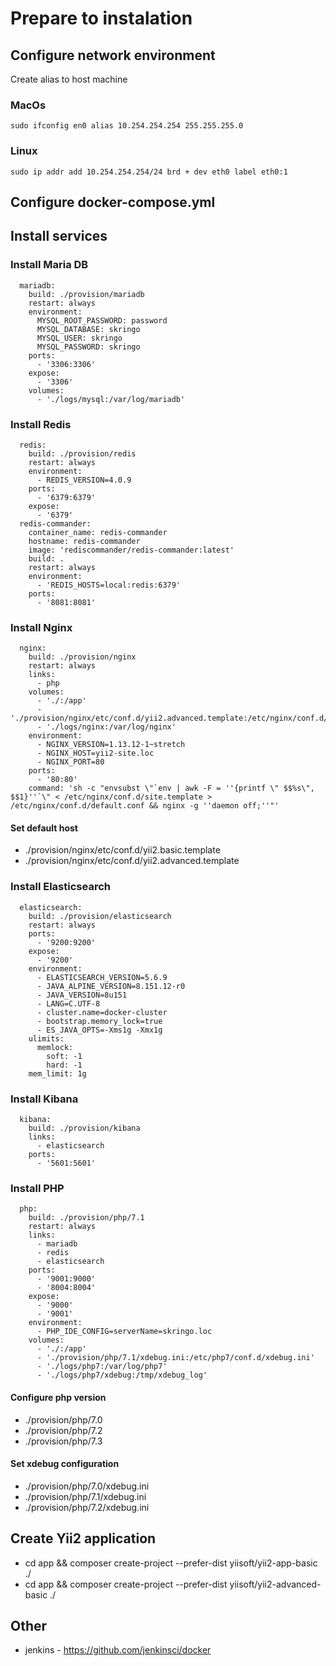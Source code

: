 # Prepare to instalation

## Configure network environment

Create alias to host machine

### MacOs

```
sudo ifconfig en0 alias 10.254.254.254 255.255.255.0
```

### Linux

```
sudo ip addr add 10.254.254.254/24 brd + dev eth0 label eth0:1
```

## Configure docker-compose.yml

## Install services

### Install Maria DB

```
  mariadb:
    build: ./provision/mariadb
    restart: always
    environment:
      MYSQL_ROOT_PASSWORD: password
      MYSQL_DATABASE: skringo
      MYSQL_USER: skringo
      MYSQL_PASSWORD: skringo
    ports:
      - '3306:3306'
    expose:
      - '3306'
    volumes:
      - './logs/mysql:/var/log/mariadb'
```			

### Install Redis

```			
  redis:
    build: ./provision/redis
    restart: always
    environment:
      - REDIS_VERSION=4.0.9
    ports:
      - '6379:6379'
    expose:
      - '6379'
  redis-commander:
    container_name: redis-commander
    hostname: redis-commander
    image: 'rediscommander/redis-commander:latest'
    build: .
    restart: always
    environment:
      - 'REDIS_HOSTS=local:redis:6379'
    ports:
      - '8081:8081'
```	

### Install Nginx
		
```					
  nginx:
    build: ./provision/nginx
    restart: always
    links:
      - php
    volumes:
      - './:/app'
      - './provision/nginx/etc/conf.d/yii2.advanced.template:/etc/nginx/conf.d/site.template'
      - './logs/nginx:/var/log/nginx'
    environment:
      - NGINX_VERSION=1.13.12-1~stretch
      - NGINX_HOST=yii2-site.loc
      - NGINX_PORT=80
    ports:
      - '80:80'
    command: 'sh -c "envsubst \"`env | awk -F = ''{printf \" $$%s\", $$1}''`\" < /etc/nginx/conf.d/site.template > /etc/nginx/conf.d/default.conf && nginx -g ''daemon off;''"'
```	

#### Set default host

* ./provision/nginx/etc/conf.d/yii2.basic.template
* ./provision/nginx/etc/conf.d/yii2.advanced.template

### Install Elasticsearch

```				
  elasticsearch:
    build: ./provision/elasticsearch
    restart: always
    ports:
      - '9200:9200'
    expose:
      - '9200'
    environment:
      - ELASTICSEARCH_VERSION=5.6.9
      - JAVA_ALPINE_VERSION=8.151.12-r0
      - JAVA_VERSION=8u151
      - LANG=C.UTF-8
      - cluster.name=docker-cluster
      - bootstrap.memory_lock=true
      - ES_JAVA_OPTS=-Xms1g -Xmx1g
    ulimits:
      memlock:
        soft: -1
        hard: -1
    mem_limit: 1g
```			

### Install Kibana

```				
  kibana:
    build: ./provision/kibana
    links:
      - elasticsearch
    ports:
      - '5601:5601'
```			

### Install PHP


```					
  php:
    build: ./provision/php/7.1
    restart: always
    links:
      - mariadb
      - redis
      - elasticsearch
    ports:
      - '9001:9000'
      - '8004:8004'
    expose:
      - '9000'
      - '9001'
    environment:
      - PHP_IDE_CONFIG=serverName=skringo.loc
    volumes:
      - './:/app'
      - './provision/php/7.1/xdebug.ini:/etc/php7/conf.d/xdebug.ini'
      - './logs/php7:/var/log/php7'
      - './logs/php7/xdebug:/tmp/xdebug_log'
```

#### Configure php version

* ./provision/php/7.0
* ./provision/php/7.2
* ./provision/php/7.3

#### Set xdebug configuration

* ./provision/php/7.0/xdebug.ini
* ./provision/php/7.1/xdebug.ini
* ./provision/php/7.2/xdebug.ini

## Create Yii2 application

* cd app && composer create-project --prefer-dist yiisoft/yii2-app-basic ./
* cd app && composer create-project --prefer-dist yiisoft/yii2-advanced-basic ./

## Other

* jenkins - https://github.com/jenkinsci/docker